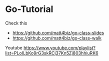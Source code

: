 # Go-Tutorial

Check this 

 - https://github.com/matt4biz/go-class-slides
 - https://github.com/matt4biz/go-class-walk
 

Youtube https://www.youtube.com/playlist?list=PLoILbKo9rG3skRCj37Kn5Zj803hhiuRK6
